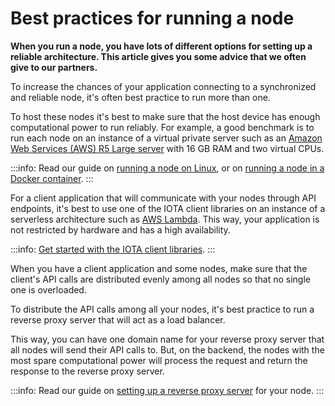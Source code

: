 # Best practices for running a node

**When you run a node, you have lots of different options for setting up a reliable architecture. This article gives you some advice that we often give to our partners.**

To increase the chances of your application connecting to a synchronized and reliable node, it's often best practice to run more than one.

To host these nodes it's best to make sure that the host device has enough computational power to run reliably. For example, a good benchmark is to run each node on an instance of a virtual private server such as an [Amazon Web Services (AWS) R5 Large server](https://aws.amazon.com/ec2/instance-types/r5/) with 16 GB RAM and two virtual CPUs.

:::info:
Read our guide on [running a node on Linux](../how-to-guides/run-an-iri-node-on-linux.md), or on [running a node in a Docker container](../how-to-guides/run-an-iri-node-in-docker.md).
:::

For a client application that will communicate with your nodes through API endpoints, it's best to use one of the IOTA client libraries on an instance of a serverless architecture such as [AWS Lambda](https://aws.amazon.com/lambda/). This way, your application is not restricted by hardware and has a high availability.

:::info:
[Get started with the IOTA client libraries](root://getting-started/0.1/tutorials/get-started.md).
:::

When you have a client application and some nodes, make sure that the client's API calls are distributed evenly among all nodes so that no single one is overloaded.

To distribute the API calls among all your nodes, it's best practice to run a reverse proxy server that will act as a load balancer.

This way, you can have one domain name for your reverse proxy server that all nodes will send their API calls to. But, on the backend, the nodes with the most spare computational power will process the request and return the response to the reverse proxy server.

:::info:
Read our guide on [setting up a reverse proxy server](../how-to-guides/set-up-a-reverse-proxy.md) for your node.
:::